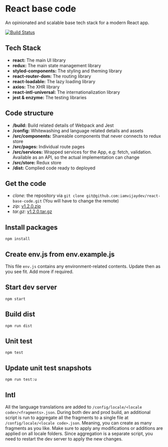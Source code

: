 React base code
===============

An opinionated and scalable base tech stack for a modern React app.

[![Build Status](https://travis-ci.org/iamvijaydev/react-base-code.svg?branch=master)](https://travis-ci.org/iamvijaydev/react-base-code)

## Tech Stack
- **react:** The main UI library
- **redux:** The main state management library
- **styled-components:** The styling and theming library
- **react-router-dom:** The routing library
- **react-loadable:** The lazy loading library
- **axios:** The XHR library
- **react-intl-universal:** The internationalization library
- **jest & enzyme:** The testing libraries

## Code structure
- **/build:** Build related details of Webpack and Jest
- **/config:** Whitewashing and language related details and assets
- **/src/components:** Shareable components that never connects to redux store
- **/src/pages:** Individual route pages
- **/src/services:** Wrapped services for the App, e.g: fetch, validation. Available as an API, so the actual implementation can change
- **/src/store:** Redux store
- **/dist:** Complied code ready to deployed

## Get the code
- *clone:* the repository via `git clone git@github.com:iamvijaydev/react-base-code.git` (You will have to change the remote)
- *zip:* [v1.2.0.zip](https://github.com/iamvijaydev/react-base-code/archive/v1.2.0.zip)
- *tar.gz:* [v1.2.0.tar.gz](https://github.com/iamvijaydev/react-base-code/archive/v1.2.0.tar.gz)

## Install packages
```shell
npm install
```

## Create env.js from env.example.js
This file `env.js` contains any environment-related contents. Update then as you see fit. Add more if required.

## Start dev server
```shell
npm start
```

## Build dist
```shell
npm run dist
```

## Unit test
```shell
npm test
```

## Update unit test snapshots
```shell
npm run test:u
```

## Intl
All the language translations are added to `/config/locale/<locale code>/<fragments>.json`. During both dev and prod build, an additional script is run to aggregate all the fragments to a single file at `/config/locale/<locale code>.json`. Meaning, you can create as many fragments as you like. Make sure to apply any modifications or additions are applied on all locale folders. Since aggregation is a separate script, you need to restart the dev server to apply the new changes.
